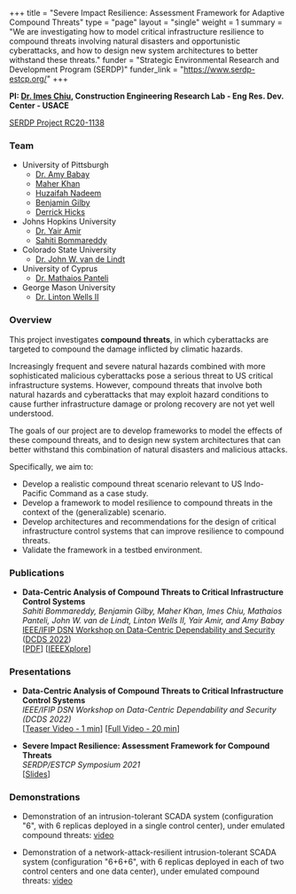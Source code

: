 +++
title = "Severe Impact Resilience: Assessment Framework for Adaptive Compound Threats"
type = "page"
layout = "single"
weight = 1
summary = "We are investigating how to model critical infrastructure resilience to compound threats involving natural disasters and opportunistic cyberattacks, and how to design new system architectures to better withstand these threats."
funder = "Strategic Environmental Research and Development Program (SERDP)"
funder_link = "https://www.serdp-estcp.org/"
+++

**PI: [Dr. Imes Chiu](https://www.linkedin.com/in/imes-chiu-4a1ba0/), Construction Engineering Research Lab - Eng Res. Dev. Center - USACE**

[SERDP Project RC20-1138](https://www.serdp-estcp.org/projects/details/97a0ffaf-6410-4b14-ae66-8ebe961156f3/rc20-1138-project-overview)

### Team
- University of Pittsburgh
    - [Dr. Amy Babay](https://sites.pitt.edu/~babay/)
    - [Maher Khan](https://www.linkedin.com/in/maherkhan/)
    - [Huzaifah Nadeem](https://huzaifahnadeem.github.io/)
    - [Benjamin Gilby](https://www.linkedin.com/in/benjygilby/)
    - [Derrick Hicks](https://www.linkedin.com/in/derrick-hicks-ab8722208/)
- Johns Hopkins University
    - [Dr. Yair Amir](https://www.cs.jhu.edu/~yairamir/)
    - [Sahiti Bommareddy](https://www.cs.jhu.edu/~sahiti/)
- Colorado State University
    - [Dr. John W. van de Lindt](https://www.engr.colostate.edu/ce/john-van-de-lindt/)
- University of Cyprus
    - [Dr. Mathaios Panteli](https://ucyweb.ucy.ac.cy/dir/en/component/comprofiler/userprofile/mpante06)
- George Mason University
    - [Dr. Linton Wells II](https://ise.gmu.edu/faculty-directory/linton-wells-ii/)

### Overview

This project investigates **compound threats**, in which cyberattacks are
targeted to compound the damage inflicted by climatic hazards.

Increasingly frequent and severe natural hazards combined with more
sophisticated malicious cyberattacks pose a serious threat to US critical
infrastructure systems. However, compound threats that involve both natural
hazards and cyberattacks that may exploit hazard conditions to cause further
infrastructure damage or prolong recovery are not yet well understood.

The goals of our project are to develop frameworks to model the effects of
these compound threats, and to design new system architectures that can better
withstand this combination of natural disasters and malicious attacks.

Specifically, we aim to:
- Develop a realistic compound threat scenario relevant to US Indo-Pacific
  Command as a case study.
- Develop a framework to model resilience to compound threats in the context of
  the (generalizable) scenario.
- Develop architectures and recommendations for the design of critical
  infrastructure control systems that can improve resilience to compound
  threats.
- Validate the framework in a testbed environment.

### Publications

- **Data-Centric Analysis of Compound Threats to Critical Infrastructure Control Systems**  
  *Sahiti Bommareddy, Benjamin Gilby, Maher Khan, Imes Chiu, Mathaios Panteli,
  John W. van de Lindt, Linton Wells II, Yair Amir, and Amy Babay*  
  [IEEE/IFIP DSN Workshop on Data-Centric Dependability and
  Security](http://dcds.lasige.di.fc.ul.pt/) ([DCDS
  2022](http://dcds.lasige.di.fc.ul.pt/2022))  
  [[PDF](https://sites.pitt.edu/~babay/pubs/dcds22_compoundThreats.pdf")]
   [[IEEEXplore](https://ieeexplore.ieee.org/abstract/document/9833853)]

### Presentations

- **Data-Centric Analysis of Compound Threats to Critical Infrastructure Control Systems**  
  *IEEE/IFIP DSN Workshop on Data-Centric Dependability and Security (DCDS 2022)*  
  [[Teaser Video - 1 min](https://www.youtube.com/watch?v=6kTd-3WNdJE)]
  [[Full Video - 20 min](https://youtube.com/watch?v=qpUX1UZCk7s)]

- **Severe Impact Resilience: Assessment Framework for Compound Threats**  
  *SERDP/ESTCP Symposium 2021*  
  [[Slides](/assets/presentations/Babay-RC20-1138-Symposium2021.pdf)]


### Demonstrations

- Demonstration of an intrusion-tolerant SCADA system (configuration "6", with
  6 replicas deployed in a single control center), under emulated compound
  threats: [video](https://www.dsn.jhu.edu/spire/demos/Config6.mov)

- Demonstration of a network-attack-resilient intrusion-tolerant SCADA system
  (configuration "6+6+6", with 6 replicas deployed in each of two control
  centers and one data center), under emulated compound threats:
  [video](https://www.dsn.jhu.edu/spire/demos/Config666.mov)

